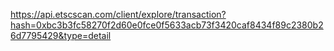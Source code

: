 https://api.etscscan.com/client/explore/transaction?hash=0xbc3b3fc58270f2d60e0fce0f5633acb73f3420caf8434f89c2380b26d7795429&type=detail